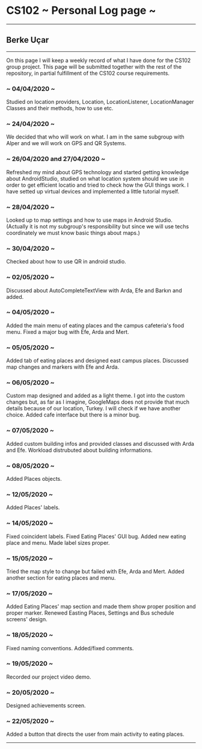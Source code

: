 # CS102 ~ Personal Log page ~
****
## Berke Uçar
****

On this page I will keep a weekly record of what I have done for the CS102 group project. This page will be submitted together with the rest of the repository, in partial fulfillment of the CS102 course requirements.

### ~ 04/04/2020 ~
Studied on location providers, Location, LocationListener, LocationManager Classes and their methods, how to use etc.

### ~ 24/04/2020 ~ 
We decided that who will work on what. I am in the same subgroup with Alper and we will work on GPS and QR Systems.

### ~ 26/04/2020 and 27/04/2020 ~ 
Refreshed my mind about GPS technology and started getting knowledge about AndroidStudio, studied on what location system should we use in order to get efficient locatio and tried to check how the GUI things work. I have setted up virtual devices and implemented a little tutorial myself.
 
### ~ 28/04/2020 ~
Looked up to map settings and how to use maps in Android Studio. (Actually it is not my subgroup's responsibility but since we will use techs coordinately we must know basic things about maps.) 


### ~ 30/04/2020 ~
Checked about how to use QR in android studio.

### ~ 02/05/2020 ~
Discussed about AutoCompleteTextView with Arda, Efe and Barkın and added.

### ~ 04/05/2020 ~
Added the main menu of eating places and the campus cafeteria's food menu. Fixed a major bug with Efe, Arda and Mert.

### ~ 05/05/2020 ~
Added tab of eating places and designed east campus places.
Discussed map changes and markers with Efe and Arda.

### ~ 06/05/2020 ~
Custom map designed and added as a light theme. 
I got into the custom changes but, as far as I imagine, GoogleMaps does not provide that much details because of our location, Turkey. I will check if we have another choice.
Added cafe interface  but there is a minor bug.

### ~ 07/05/2020 ~
Added custom building infos and provided classes and discussed with Arda and Efe. 
Workload distrubuted about building informations.

### ~ 08/05/2020 ~
Added Places objects.

### ~ 12/05/2020 ~
Added Places' labels.

### ~ 14/05/2020 ~
Fixed coincident labels.
Fixed Eating Places' GUI bug.
Added new eating place and menu.
Made label sizes proper.

### ~ 15/05/2020 ~
Tried the map style to change but failed with Efe, Arda and Mert.
Added another section for eating places and menu.

### ~ 17/05/2020 ~
Added Eating Places' map section and made them show proper position and proper marker.
Renewed Easting Places, Settings and Bus schedule screens' design.

### ~ 18/05/2020 ~
Fixed naming conventions.
Added/fixed comments.

### ~ 19/05/2020 ~
Recorded our project video demo.

### ~ 20/05/2020 ~
Designed achievements screen.

### ~ 22/05/2020 ~
Added a button that directs the user from main activity to eating places. 

****
